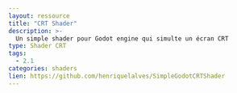 ```yaml
---
layout: ressource
title: "CRT Shader"
description: >-
  Un simple shader pour Godot engine qui simulte un écran CRT
type: Shader CRT
tags:
  - 2.1
categories: shaders
lien: https://github.com/henriquelalves/SimpleGodotCRTShader
---
```

